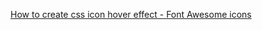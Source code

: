 [How to create css icon hover effect - Font Awesome icons](https://www.youtube.com/watch?v=tbq69YMNfgo)